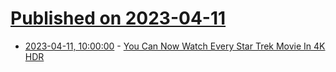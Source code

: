 # [Published on 2023-04-11](index.md)

* [2023-04-11, 10:00:00](https://entertainment.slashdot.org/story/23/04/11/0142231/you-can-now-watch-every-star-trek-movie-in-4k-hdr?utm_source=rss1.0mainlinkanon&utm_medium=feed) - [You Can Now Watch Every Star Trek Movie In 4K HDR](https://entertainment.slashdot.org/story/23/04/11/0142231/you-can-now-watch-every-star-trek-movie-in-4k-hdr?utm_source=rss1.0mainlinkanon&utm_medium=feed)
